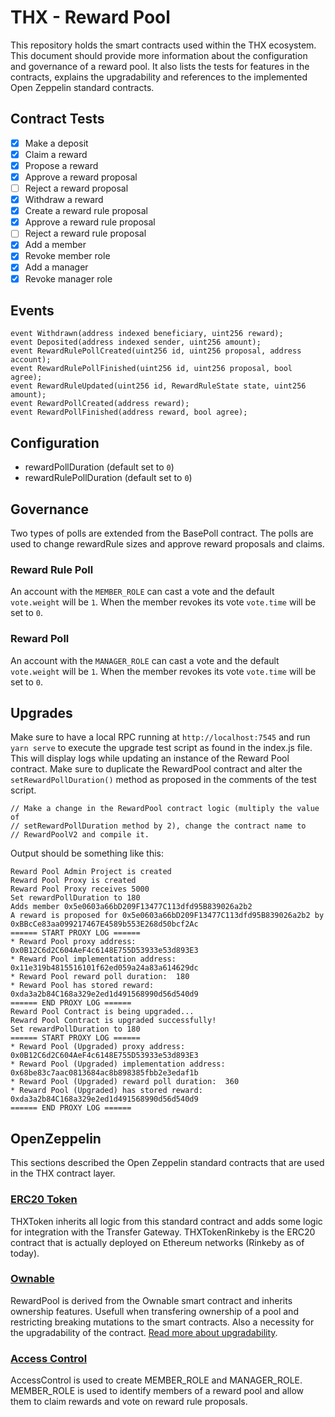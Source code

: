 # THX - Reward Pool

This repository holds the smart contracts used within the THX ecosystem. This document should provide more information about the configuration and governance of a reward pool. It also lists the tests for features in the contracts, explains the upgradability and references to the implemented Open Zeppelin standard contracts.

## Contract Tests

-   [x] Make a deposit
-   [x] Claim a reward
-   [x] Propose a reward
-   [x] Approve a reward proposal
-   [ ] Reject a reward proposal
-   [x] Withdraw a reward
-   [x] Create a reward rule proposal
-   [x] Approve a reward rule proposal
-   [ ] Reject a reward rule proposal
-   [x] Add a member
-   [x] Revoke member role
-   [x] Add a manager
-   [x] Revoke manager role

## Events

```
event Withdrawn(address indexed beneficiary, uint256 reward);
event Deposited(address indexed sender, uint256 amount);
event RewardRulePollCreated(uint256 id, uint256 proposal, address account);
event RewardRulePollFinished(uint256 id, uint256 proposal, bool agree);
event RewardRuleUpdated(uint256 id, RewardRuleState state, uint256 amount);
event RewardPollCreated(address reward);
event RewardPollFinished(address reward, bool agree);
```

## Configuration

-   rewardPollDuration (default set to `0`)
-   rewardRulePollDuration (default set to `0`)

## Governance

Two types of polls are extended from the BasePoll contract. The polls are used to change rewardRule sizes and approve reward proposals and claims.

### Reward Rule Poll

An account with the `MEMBER_ROLE` can cast a vote and the default `vote.weight` will be `1`. When the member revokes its vote `vote.time` will be set to `0`.

### Reward Poll

An account with the `MANAGER_ROLE` can cast a vote and the default `vote.weight` will be `1`. When the member revokes its vote `vote.time` will be set to `0`.

## Upgrades

Make sure to have a local RPC running at `http://localhost:7545` and run `yarn serve` to execute the upgrade test script as found in the index.js file. This will display logs while updating an instance of the Reward Pool contract. Make sure to duplicate the RewardPool contract and alter the `setRewardPollDuration()` method as proposed in the comments of the test script.

```
// Make a change in the RewardPool contract logic (multiply the value of
// setRewardPollDuration method by 2), change the contract name to
// RewardPoolV2 and compile it.
```

Output should be something like this:

```
Reward Pool Admin Project is created
Reward Pool Proxy is created
Reward Pool Proxy receives 5000
Set rewardPollDuration to 180
Adds member 0x5e0603a66bD209F13477C113dfd95B839026a2b2
A reward is proposed for 0x5e0603a66bD209F13477C113dfd95B839026a2b2 by 0xBBcCe83aa099217467E4589b553E268d50bcf2Ac
====== START PROXY LOG ======
* Reward Pool proxy address:  0x0B12C6d2C604AeF4c6148E755D53933e53d893E3
* Reward Pool implementation address: 0x11e319b4815516101f62ed059a24a83a614629dc
* Reward Pool reward poll duration:  180
* Reward Pool has stored reward:  0xda3a2b84C168a329e2ed1d491568990d56d540d9
====== END PROXY LOG ======
Reward Pool Contract is being upgraded...
Reward Pool Contract is upgraded successfully!
Set rewardPollDuration to 180
====== START PROXY LOG ======
* Reward Pool (Upgraded) proxy address:  0x0B12C6d2C604AeF4c6148E755D53933e53d893E3
* Reward Pool (Upgraded) implementation address: 0x68be83c7aac0813684ac8b898385fbb2e3edaf1b
* Reward Pool (Upgraded) reward poll duration:  360
* Reward Pool (Upgraded) has stored reward:  0xda3a2b84C168a329e2ed1d491568990d56d540d9
====== END PROXY LOG ======
```

## OpenZeppelin

This sections described the Open Zeppelin standard contracts that are used in the THX contract layer.

### [ERC20 Token](https://docs.openzeppelin.com/contracts/3.x/erc20)

THXToken inherits all logic from this standard contract and adds some logic for integration with the Transfer Gateway. THXTokenRinkeby is the ERC20 contract that is actually deployed on Ethereum networks (Rinkeby as of today).

### [Ownable](https://docs.openzeppelin.com/contracts/3.x/access-control)

RewardPool is derived from the Ownable smart contract and inherits ownership features. Usefull when transfering ownership of a pool and restricting breaking mutations to the smart contracts. Also a necessity for the upgradability of the contract. [Read more about upgradability](#Upgrades).

### [Access Control](https://docs.openzeppelin.com/contracts/3.x/access-control)

AccessControl is used to create MEMBER_ROLE and MANAGER_ROLE. MEMBER_ROLE is used to identify members of a reward pool and allow them to claim rewards and vote on reward rule proposals.

